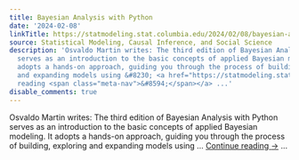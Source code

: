 ```yaml
---
title: Bayesian Analysis with Python
date: '2024-02-08'
linkTitle: https://statmodeling.stat.columbia.edu/2024/02/08/bayesian-analysis-with-python/
source: Statistical Modeling, Causal Inference, and Social Science
description: 'Osvaldo Martin writes: The third edition of Bayesian Analysis with Python
  serves as an introduction to the basic concepts of applied Bayesian modeling. It
  adopts a hands-on approach, guiding you through the process of building, exploring
  and expanding models using &#8230; <a href="https://statmodeling.stat.columbia.edu/2024/02/08/bayesian-analysis-with-python/">Continue
  reading <span class="meta-nav">&#8594;</span></a> ...'
disable_comments: true
---
```

Osvaldo Martin writes: The third edition of Bayesian Analysis with Python serves as an introduction to the basic concepts of applied Bayesian modeling. It adopts a hands-on approach, guiding you through the process of building, exploring and expanding models using &#8230; <a href="https://statmodeling.stat.columbia.edu/2024/02/08/bayesian-analysis-with-python/">Continue reading <span class="meta-nav">&#8594;</span></a> ...